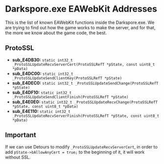# Darkspore.exe EAWebKit Addresses
This is the list of known EAWebKit functions inside the Darkspore.exe. We are trying to find out how the game works to make the server, and for that, the more we know about the game code, the best.

## ProtoSSL
- **sub_E4DB30:** `static int32_t _ProtoSSLUpdateRecvServerCert(ProtoSSLRefT *pState, const uint8_t *pData)`
- **sub_E4DC00:** `static int32_t _ProtoSSLUpdateSendClientKey(ProtoSSLRefT *pState)`
- **sub_E4DEC0:** `static int32_t _ProtoSSLUpdateSendChange(ProtoSSLRefT *pState)`
- **sub_E4DF10:** `static int32_t _ProtoSSLUpdateSendClientFinish(ProtoSSLRefT *pState)`
- **sub_E4E0E0:** `static int32_t _ProtoSSLUpdateRecvChange(ProtoSSLRefT *pState, const uint8_t *pData)`
- **sub_E4E110:** `static int32_t _ProtoSSLUpdateRecvServerFinish(ProtoSSLRefT *pState, const uint8_t *pData)`

## Important
If we can use Detours to modify `_ProtoSSLUpdateRecvServerCert`, in order to add `pState->bAllowAnyCert = true;` to the beginning of it, it will work without SSL.
